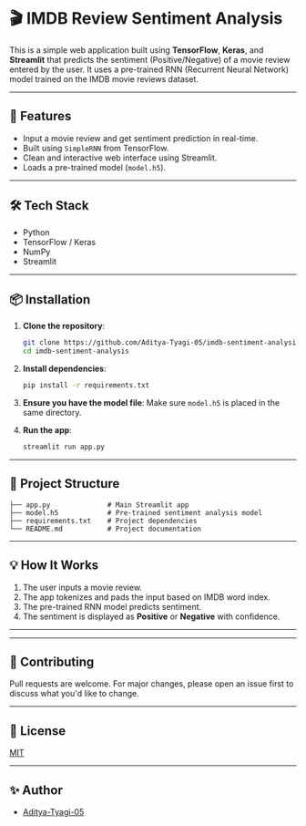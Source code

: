 # 🎬 IMDB Review Sentiment Analysis

This is a simple web application built using **TensorFlow**, **Keras**, and **Streamlit** that predicts the sentiment (Positive/Negative) of a movie review entered by the user. It uses a pre-trained RNN (Recurrent Neural Network) model trained on the IMDB movie reviews dataset.

---

## 🚀 Features

- Input a movie review and get sentiment prediction in real-time.
- Built using `SimpleRNN` from TensorFlow.
- Clean and interactive web interface using Streamlit.
- Loads a pre-trained model (`model.h5`).

---

## 🛠 Tech Stack

- Python
- TensorFlow / Keras
- NumPy
- Streamlit

---

## 📦 Installation

1. **Clone the repository**:
   ```bash
   git clone https://github.com/Aditya-Tyagi-05/imdb-sentiment-analysis-simplernn.git
   cd imdb-sentiment-analysis
   ```

2. **Install dependencies**:
   ```bash
   pip install -r requirements.txt
   ```

3. **Ensure you have the model file**:
   Make sure `model.h5` is placed in the same directory.

4. **Run the app**:
   ```bash
   streamlit run app.py
   ```

---

## 📁 Project Structure

```
├── app.py              # Main Streamlit app
├── model.h5            # Pre-trained sentiment analysis model
├── requirements.txt    # Project dependencies
└── README.md           # Project documentation
```

---

## 💡 How It Works

1. The user inputs a movie review.
2. The app tokenizes and pads the input based on IMDB word index.
3. The pre-trained RNN model predicts sentiment.
4. The sentiment is displayed as **Positive** or **Negative** with confidence.

---



---

## 🤝 Contributing

Pull requests are welcome. For major changes, please open an issue first to discuss what you'd like to change.

---

## 📄 License

[MIT](https://choosealicense.com/licenses/mit/)

---

## ✨ Author

- [Aditya-Tyagi-05](https://github.com/Aditya-Tyagi-05)
